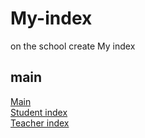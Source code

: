 # My-index
on the school create My index
## main
[Main](https://github.com/xzvfoi/My-index/blob/master/src/main/webapp/index.jsp)<br/>
[Student index](https://github.com/xzvfoi/My-index/blob/master/src/main/webapp/jsp/hello.jsp)<br/>
[Teacher index](https://github.com/xzvfoi/My-index/blob/master/src/main/webapp/jsp/hellos.jsp)<br/>
